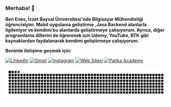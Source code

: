 ### Merhaba! 👋


  <strong>Ben Enes, İzzet Baysal Üniversitesi'nde Bilgisayar Mühendisliği öğrencisiyim. 
  Mobil uygulama geliştirme ,Java Backend alanlarla ilgileniyor ve kendimi bu alanlarda geliştirmeye çalışıyorum. 
  Ayrıca, diğer programlama dillerini de öğrenmek için Udemy, YouTube, BTK gibi kaynaklardan faydalanarak kendimi geliştirmeye çalışıyorum.</strong>


**Benimle iletişime geçmek için:**

[![LinkedIn](https://img.shields.io/badge/LinkedIn-0077B5?style=for-the-badge&logo=linkedin&logoColor=white)](https://www.linkedin.com/in/enes-aksu-66b28b220/) 
[![Gmail](https://img.shields.io/badge/Gmail-D14836?style=for-the-badge&logo=gmail&logoColor=white)](mailto:en29ak@gmail.com)
[![Instagram](https://img.shields.io/badge/Instagram-000000?style=for-the-badge&logo=Instagram&logoColor=whit)](https://www.instagram.com/enes.aks29) 
[![Web Sitesi](https://img.shields.io/badge/Web%20Sitesi-000000?style=for-the-badge&logo=E&logoColor=white)](https://enesaks.github.io)
<a href="https://academy.patika.dev/tr/@enesaks">
  <img src="https://global-uploads.webflow.com/6097e0eca1e875de53031ff6/6241a5ec363584013b7b1857_Patika%20logo%20(2).png" alt="Patika Academy" width="35px" height="35px">
</a>

![GitHub Contribution Graph (Dark)](https://github.com/enesaks/enesaks/blob/output/github-contribution-grid-snake-dark.svg)
